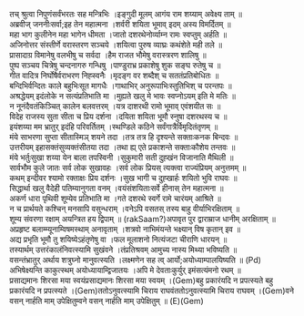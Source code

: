 

  
तच् श्रुत्वा निपुणंसर्वंभरतः सह मन्त्रिभिः ।इङ्गुदी मूलम् आगंय राम शय्याम् अवेक्ष्य ताम्  ॥   
अब्रवीज् जननीःसर्वा;इह तेन महात्मना ।शर्वरी शयिता भूमाव् इदम् अस्य विमर्दितम्  ॥   
महा भाग कुलीनेन महा भागेन धीमता ।जातो दशरथेनोर्व्याम्न रामः स्वप्तुम् अर्हति  ॥   
अजिनोत्तर संस्तीर्णे वरास्तरण सञ्चये ।शयित्वा पुरुष व्याघ्रः कथंशेते मही तले  ॥   
प्रासादाग्र विमानेषु वलभीषु च सर्वदा ।हैम राजत भौमेषु वरास्त्ररण शालिषु  ॥   
पुष्प सञ्चय चित्रेषु चन्दनागरु गन्धिषु ।पाण्डुराभ्र प्रकाशेषु शुक सङ्घ रुतेषु च  ॥   
गीत वादित्र निर्घोषैर्वराभरण निह्स्वनैः ।मृदङ्ग वर शब्दैश् च सततंप्रतिबोधितः  ॥   
बन्दिभिर्वन्दितः काले बहुभिःसूत मागधैः ।गाथाभिर् अनुरूपाभिःस्तुतिभिश् च परन्तपः  ॥   
अश्रद्धेयम् इदंलोके न सत्यंप्रतिभाति मा ।मुह्यते खलु मे भावः स्वप्नोऽयम् इति मे मतिः  ॥   
न नूनंदैवतंकिञ्चित् कालेन बलवत्तरम् ।यत्र दाशरथी रामो भूमाव् एवंशयीत सः  ॥   
विदेह राजस्य सुता सीता च प्रिय दर्शना ।दयिता शयिता भूमौ स्नुषा दशरथस्य च  ॥   
इयंशय्या मम भ्रातुर् इदंहि परिवर्तितम् ।स्थण्डिले कठिने सर्वंगात्रैर्विमृदितंतृणम्  ॥   
मंये साभरणा सुप्ता सीतास्मिञ् शयने तदा ।तत्र तत्र हि दृश्यन्ते सक्ताःकनक बिन्दवः  ॥   
उत्तरीयम् इहासक्तंसुव्यक्तंसीतया तदा ।तथा ह्य् एते प्रकाशन्ते सक्ताःकौशेय तन्तवः  ॥   
मंये भर्तुःसुखा शय्या येन बाला तपस्विनी ।सुकुमारी सती दुह्खंन विजानाति मैथिली  ॥   
सार्वभौम कुले जातः सर्व लोक सुखावहः ।सर्व लोक प्रियस् त्यक्त्वा राज्यंप्रियम् अनुत्तमम्  ॥   
कथम् इन्दीवर श्यामो रक्ताक्षः प्रिय दर्शनः ।सुख भागी च दुह्खार्हः शयितो भुवि राघवः  ॥   
सिद्धार्था खलु वैदेही पतिम्यानुगता वनम् ।वयंसंशयिताःसर्वे हीनास् तेन महात्मना  ॥   
अकर्ण धारा पृथिवी शूम्येव प्रतिभाति मा ।गते दशरथे स्वर्गे रामे चारंयम् आश्रिते  ॥   
न च प्रार्थयते कश्चिन् मनसापि वसुन्धराम् ।वनेऽपि वसतस् तस्य बाहु वीर्याभिरक्षिताम्  ॥   
शूम्य संवरणा रक्षाम् अयन्त्रित हय द्विपाम्  ॥ (rakSaam?)अपावृत पुर द्वाराम्राज धानीम् अरक्षिताम्  ॥   
अप्रहृष्ट बलाम्म्यूनाम्विषमस्थाम् अनावृताम् ।शत्रवो नाभिमंयन्ते भक्ष्यान् विष कृतान् इव  ॥   
अद्य प्रभृति भूमौ तु शयिष्येऽहंतृणेषु वा ।फल मूलाशनो नित्यंजटा चीराणि धारयन्  ॥   
तस्यार्थम् उत्तरंकालंनिवत्स्यामि सुखंवने ।तंप्रतिश्रवम् आमुच्य नास्य मिथ्या भविष्यति  ॥   
वसन्तंभ्रातुर् अर्थाय शत्रुघ्नो मानुवत्स्यति ।लक्ष्मणेन सह त्व् आर्यो;अयोध्याम्पालयिष्यति  ॥ (Pd)  
अभिषेक्ष्यन्ति काकुत्स्थम् अयोध्यायाम्द्विजातयः ।अपि मे देवताःकुर्युर् इमंसत्यंमनो रथम्  ॥   
प्रसाद्यमानः शिरसा मया स्वयंप्रसाद्यमानः शिरसा मया स्वयम् ।(Gem)बहु प्रकारंयदि न प्रपत्स्यते बहु प्रकारंयदि न प्रपत्स्यते ।(Gem)ततोऽनुवत्स्यामि चिराय राघवंततोऽनुवत्स्यामि चिराय राघवम् ।(Gem)वने वसन् नार्हति माम् उपेक्षितुम्वने वसन् नार्हति माम् उपेक्षितुम्  ॥ (E)(Gem)  
